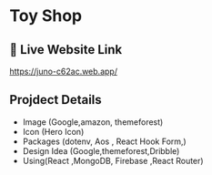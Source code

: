 
# Toy Shop





## 🔗 Live Website Link

https://juno-c62ac.web.app/

## Projdect Details
* Image (Google,amazon, themeforest)
* Icon (Hero Icon)
* Packages (dotenv, Aos , React Hook Form,)
* Design Idea (Google,themeforest,Dribble)
* Using(React ,MongoDB, Firebase ,React Router)
